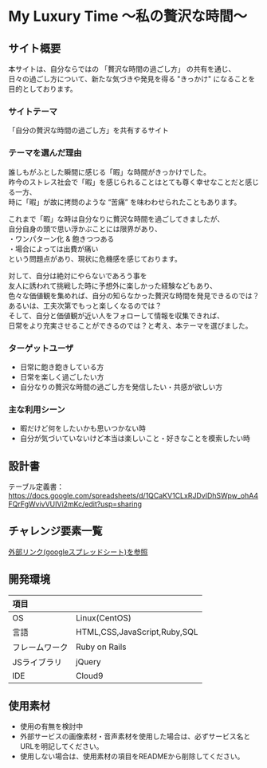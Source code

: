 # My Luxury Time 〜私の贅沢な時間〜

## サイト概要
本サイトは、自分ならではの 「贅沢な時間の過ごし方」 の共有を通じ、<br>
日々の過ごし方について、新たな気づきや発見を得る "きっかけ" になることを目的としております。<br>

### サイトテーマ
「自分の贅沢な時間の過ごし方」を共有するサイト

### テーマを選んだ理由
誰しもがふとした瞬間に感じる「暇」な時間がきっかけでした。<br>
昨今のストレス社会で「暇」を感じられることはとても尊く幸せなことだと感じる一方、<br>
時に「暇」が故に拷問のような “苦痛” を味わわせられたこともあります。<br>

これまで「暇」な時は自分なりに贅沢な時間を過ごしてきましたが、<br>
自分自身の頭で思い浮かぶことには限界があり、<br>
・ワンパターン化 & 飽きつつある<br>
・場合によっては出費が痛い<br>
という問題点があり、現状に危機感を感じております。<br>

対して、自分は絶対にやらないであろう事を<br>
友人に誘われて挑戦した時に予想外に楽しかった経験などもあり、<br>
色々な価値観を集めれば、自分の知らなかった贅沢な時間を発見できるのでは？<br>
あるいは、工夫次第でもっと楽しくなるのでは？<br>
そして、自分と価値観が近い人をフォローして情報を収集できれば、<br>
日常をより充実させることができるのでは？と考え、本テーマを選びました。<br>

### ターゲットユーザ
- 日常に飽き飽きしている方
- 日常を楽しく過ごしたい方
- 自分なりの贅沢な時間の過ごし方を発信したい・共感が欲しい方

### 主な利用シーン
- 暇だけど何をしたいかも思いつかない時
- 自分が気づいていないけど本当は楽しいこと・好きなことを模索したい時

## 設計書
テーブル定義書：https://docs.google.com/spreadsheets/d/1QCaKV1CLxRJDvIDhSWpw_ohA4FQrFgWvivVUIVi2mKc/edit?usp=sharing

## チャレンジ要素一覧
[外部リンク(googleスプレッドシート)を参照](https://docs.google.com/spreadsheets/d/1BkMUnL6wkStNWFZMsXqk6fRymK1LdaT3vuIrPt6fOW8/edit?usp=sharing)

## 開発環境
|項目| |
|:----|:----|
|OS|Linux(CentOS)|
|言語|HTML,CSS,JavaScript,Ruby,SQL|
|フレームワーク|Ruby on Rails|
|JSライブラリ|jQuery|
|IDE|Cloud9|

## 使用素材
- 使用の有無を検討中
- 外部サービスの画像素材・音声素材を使用した場合は、必ずサービス名とURLを明記してください。
- 使用しない場合は、使用素材の項目をREADMEから削除してください。
